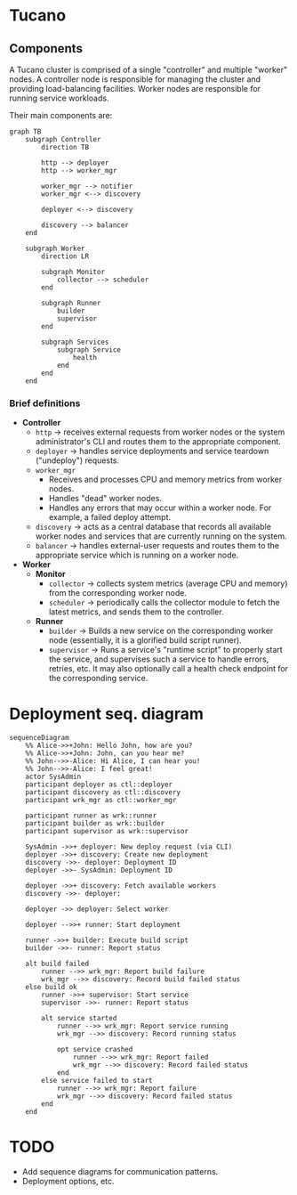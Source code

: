 # Tucano

## Components

A Tucano cluster is comprised of a single "controller" and multiple "worker"
nodes. A controller node is responsible for managing the cluster and providing
load-balancing facilities. Worker nodes are responsible for running service
workloads.

Their main components are:

```mermaid
graph TB
    subgraph Controller
        direction TB

        http --> deployer
        http --> worker_mgr

        worker_mgr --> notifier
        worker_mgr <--> discovery

        deployer <--> discovery

        discovery --> balancer
    end

    subgraph Worker
        direction LR

        subgraph Monitor
            collector --> scheduler
        end

        subgraph Runner
            builder
            supervisor
        end

        subgraph Services
            subgraph Service
                health
            end
        end
    end
```

### Brief definitions

- **Controller**
  - `http` -> receives external requests from worker nodes or the system
    administrator's CLI and routes them to the appropriate component.
  - `deployer` -> handles service deployments and service teardown ("undeploy")
    requests.
  - `worker_mgr`
    - Receives and processes CPU and memory metrics from worker nodes.
    - Handles "dead" worker nodes.
    - Handles any errors that may occur within a worker node. For example, a
      failed deploy attempt.
  - `discovery` -> acts as a central database that records all available worker
    nodes and services that are currently running on the system.
  - `balancer` -> handles external-user requests and routes them to the
    appropriate service which is running on a worker node.
- **Worker**
  - **Monitor**
    - `collector` -> collects system metrics (average CPU and memory) from the
      corresponding worker node.
    - `scheduler` -> periodically calls the collector module to fetch the latest
      metrics, and sends them to the controller.
  - **Runner**
    - `builder` -> Builds a new service on the corresponding worker node
      (essentially, it is a glorified build script runner).
    - `supervisor` -> Runs a service's "runtime script" to properly start the
      service, and supervises such a service to handle errors, retries, etc. It
      may also optionally call a health check endpoint for the corresponding
      service.

# Deployment seq. diagram

```mermaid
sequenceDiagram
    %% Alice->>+John: Hello John, how are you?
    %% Alice->>+John: John, can you hear me?
    %% John-->>-Alice: Hi Alice, I can hear you!
    %% John-->>-Alice: I feel great!
    actor SysAdmin
    participant deployer as ctl::deployer
    participant discovery as ctl::discovery
    participant wrk_mgr as ctl::worker_mgr

    participant runner as wrk::runner
    participant builder as wrk::builder
    participant supervisor as wrk::supervisor

    SysAdmin ->>+ deployer: New deploy request (via CLI)
    deployer ->>+ discovery: Create new deployment
    discovery ->>- deployer: Deployment ID
    deployer ->>- SysAdmin: Deployment ID

    deployer ->>+ discovery: Fetch available workers
    discovery ->>- deployer: 

    deployer ->> deployer: Select worker

    deployer -->>+ runner: Start deployment

    runner ->>+ builder: Execute build script
    builder ->>- runner: Report status

    alt build failed
        runner -->> wrk_mgr: Report build failure
        wrk_mgr -->> discovery: Record build failed status
    else build ok
        runner ->>+ supervisor: Start service
        supervisor ->>- runner: Report status

        alt service started
            runner -->> wrk_mgr: Report service running
            wrk_mgr -->> discovery: Record running status

            opt service crashed
                runner -->> wrk_mgr: Report failed
                wrk_mgr -->> discovery: Record failed status
            end
        else service failed to start
            runner -->> wrk_mgr: Report failure
            wrk_mgr -->> discovery: Record failed status
        end
    end
```

# TODO

- Add sequence diagrams for communication patterns.
- Deployment options, etc.
